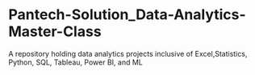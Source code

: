 # Pantech-Solution_Data-Analytics-Master-Class
A repository holding data analytics projects inclusive of Excel,Statistics, Python, SQL, Tableau, Power BI, and ML
